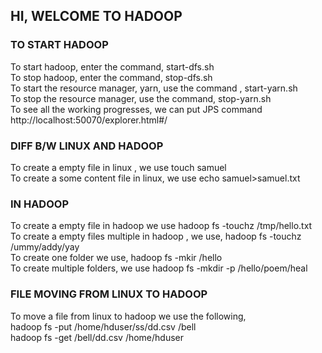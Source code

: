 ## HI, WELCOME TO HADOOP <HDFS> <br/>
### TO START HADOOP <br/>
To start hadoop, enter the command, start-dfs.sh <br/>
To stop hadoop, enter the command, stop-dfs.sh <br/>
To start the resource manager, yarn, use the command , start-yarn.sh <br/>
To stop the resource manager, use the command, stop-yarn.sh <br/>
To see all the working progresses, we can put JPS command <br/>
http://localhost:50070/explorer.html#/ <br/>

### DIFF B/W LINUX AND HADOOP <br/>
To create a empty file in linux , we use touch samuel <br/>
To create a some content file in linux, we use echo samuel>samuel.txt <br/>
 ### IN HADOOP <br/>
 To create a empty file in hadoop we use hadoop fs -touchz /tmp/hello.txt <br/>
 To create a empty files multiple in hadoop , we use, hadoop fs -touchz /ummy/addy/yay <br/>
 To create one folder we use, hadoop fs -mkir /hello <br/>
 To create multiple folders, we use hadoop fs -mkdir -p /hello/poem/heal <br/>
 ### FILE MOVING FROM LINUX TO HADOOP <br/>
 To move a file from linux to hadoop we use the following, <br/>
 hadoop fs -put /home/hduser/ss/dd.csv /bell <br/>
 hadoop fs -get /bell/dd.csv /home/hduser <br/>
 

